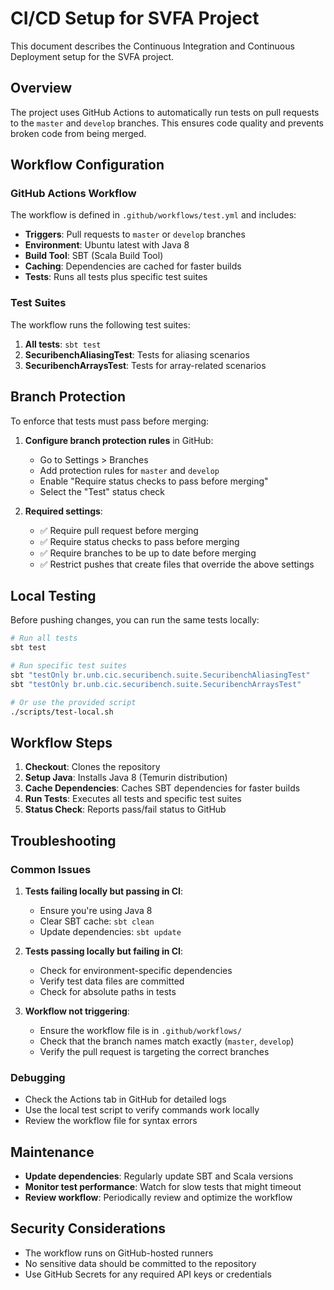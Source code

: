 # CI/CD Setup for SVFA Project

This document describes the Continuous Integration and Continuous Deployment setup for the SVFA project.

## Overview

The project uses GitHub Actions to automatically run tests on pull requests to the `master` and `develop` branches. This ensures code quality and prevents broken code from being merged.

## Workflow Configuration

### GitHub Actions Workflow

The workflow is defined in `.github/workflows/test.yml` and includes:

- **Triggers**: Pull requests to `master` or `develop` branches
- **Environment**: Ubuntu latest with Java 8
- **Build Tool**: SBT (Scala Build Tool)
- **Caching**: Dependencies are cached for faster builds
- **Tests**: Runs all tests plus specific test suites

### Test Suites

The workflow runs the following test suites:

1. **All tests**: `sbt test`
2. **SecuribenchAliasingTest**: Tests for aliasing scenarios
3. **SecuribenchArraysTest**: Tests for array-related scenarios

## Branch Protection

To enforce that tests must pass before merging:

1. **Configure branch protection rules** in GitHub:
   - Go to Settings > Branches
   - Add protection rules for `master` and `develop`
   - Enable "Require status checks to pass before merging"
   - Select the "Test" status check

2. **Required settings**:
   - ✅ Require pull request before merging
   - ✅ Require status checks to pass before merging
   - ✅ Require branches to be up to date before merging
   - ✅ Restrict pushes that create files that override the above settings

## Local Testing

Before pushing changes, you can run the same tests locally:

```bash
# Run all tests
sbt test

# Run specific test suites
sbt "testOnly br.unb.cic.securibench.suite.SecuribenchAliasingTest"
sbt "testOnly br.unb.cic.securibench.suite.SecuribenchArraysTest"

# Or use the provided script
./scripts/test-local.sh
```

## Workflow Steps

1. **Checkout**: Clones the repository
2. **Setup Java**: Installs Java 8 (Temurin distribution)
3. **Cache Dependencies**: Caches SBT dependencies for faster builds
4. **Run Tests**: Executes all tests and specific test suites
5. **Status Check**: Reports pass/fail status to GitHub

## Troubleshooting

### Common Issues

1. **Tests failing locally but passing in CI**:
   - Ensure you're using Java 8
   - Clear SBT cache: `sbt clean`
   - Update dependencies: `sbt update`

2. **Tests passing locally but failing in CI**:
   - Check for environment-specific dependencies
   - Verify test data files are committed
   - Check for absolute paths in tests

3. **Workflow not triggering**:
   - Ensure the workflow file is in `.github/workflows/`
   - Check that the branch names match exactly (`master`, `develop`)
   - Verify the pull request is targeting the correct branches

### Debugging

- Check the Actions tab in GitHub for detailed logs
- Use the local test script to verify commands work locally
- Review the workflow file for syntax errors

## Maintenance

- **Update dependencies**: Regularly update SBT and Scala versions
- **Monitor test performance**: Watch for slow tests that might timeout
- **Review workflow**: Periodically review and optimize the workflow

## Security Considerations

- The workflow runs on GitHub-hosted runners
- No sensitive data should be committed to the repository
- Use GitHub Secrets for any required API keys or credentials 